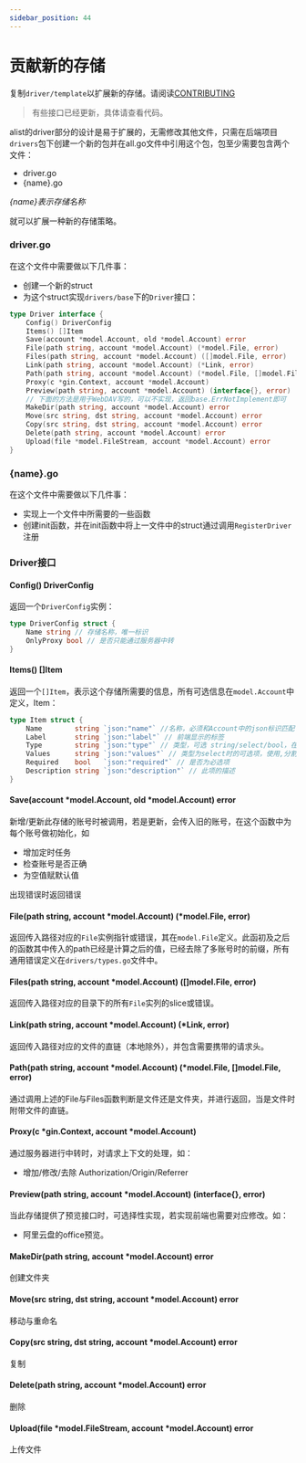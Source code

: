 ```yaml
---
sidebar_position: 44
---
```


# 贡献新的存储

复制`driver/template`以扩展新的存储。请阅读[CONTRIBUTING](https://github.com/Xhofe/alist/blob/v2/CONTRIBUTING.md)

> 有些接口已经更新，具体请查看代码。

alist的driver部分的设计是易于扩展的，无需修改其他文件，只需在后端项目`drivers`包下创建一个新的包并在all.go文件中引用这个包，包至少需要包含两个文件：
- driver.go
- {name}.go

*{name}表示存储名称*

就可以扩展一种新的存储策略。

### driver.go
在这个文件中需要做以下几件事：
- 创建一个新的struct
- 为这个struct实现`drivers/base`下的`Driver`接口：
```go
type Driver interface {
	Config() DriverConfig
	Items() []Item
	Save(account *model.Account, old *model.Account) error
	File(path string, account *model.Account) (*model.File, error)
	Files(path string, account *model.Account) ([]model.File, error)
	Link(path string, account *model.Account) (*Link, error)
	Path(path string, account *model.Account) (*model.File, []model.File, error)
	Proxy(c *gin.Context, account *model.Account)
	Preview(path string, account *model.Account) (interface{}, error)
	// 下面的方法是用于WebDAV写的，可以不实现，返回base.ErrNotImplement即可
	MakeDir(path string, account *model.Account) error
	Move(src string, dst string, account *model.Account) error
	Copy(src string, dst string, account *model.Account) error
	Delete(path string, account *model.Account) error
	Upload(file *model.FileStream, account *model.Account) error
}
```
### {name}.go
在这个文件中需要做以下几件事：
- 实现上一个文件中所需要的一些函数
- 创建init函数，并在init函数中将上一文件中的struct通过调用`RegisterDriver`注册

### Driver接口
#### Config() DriverConfig
返回一个`DriverConfig`实例：
```go
type DriverConfig struct {
	Name string // 存储名称，唯一标识
	OnlyProxy bool // 是否只能通过服务器中转
}
```
#### Items() []Item
返回一个`[]Item`，表示这个存储所需要的信息，所有可选信息在`model.Account`中定义，Item：
```go
type Item struct {
	Name        string `json:"name"` //名称，必须和Account中的json标识匹配
	Label       string `json:"label"` // 前端显示的标签
	Type        string `json:"type"` // 类型，可选 string/select/bool，在drivers/types.go中定义
	Values      string `json:"values"` // 类型为select时的可选项，使用,分割
	Required    bool   `json:"required"` // 是否为必选项
	Description string `json:"description"` // 此项的描述
}
```
#### Save(account *model.Account, old *model.Account) error
新增/更新此存储的账号时被调用，若是更新，会传入旧的账号，在这个函数中为每个账号做初始化，如
- 增加定时任务
- 检查账号是否正确
- 为空值赋默认值

出现错误时返回错误
#### File(path string, account *model.Account) (*model.File, error)
返回传入路径对应的`File`实例指针或错误，其在`model.File`定义。此函初及之后的函数其中传入的path已经是计算之后的值，已经去除了多账号时的前缀，所有通用错误定义在`drivers/types.go`文件中。
#### Files(path string, account *model.Account) ([]model.File, error)
返回传入路径对应的目录下的所有`File`实列的slice或错误。
#### Link(path string, account *model.Account) (*Link, error)
返回传入路径对应的文件的直链（本地除外），并包含需要携带的请求头。
#### Path(path string, account *model.Account) (*model.File, []model.File, error)
通过调用上述的File与Files函数判断是文件还是文件夹，并进行返回，当是文件时附带文件的直链。
#### Proxy(c *gin.Context, account *model.Account)
通过服务器进行中转时，对请求上下文的处理，如：
- 增加/修改/去除 Authorization/Origin/Referrer
#### Preview(path string, account *model.Account) (interface{}, error)
当此存储提供了预览接口时，可选择性实现，若实现前端也需要对应修改。如：
- 阿里云盘的office预览。
#### MakeDir(path string, account *model.Account) error
创建文件夹
#### Move(src string, dst string, account *model.Account) error
移动与重命名
#### Copy(src string, dst string, account *model.Account) error
复制
#### Delete(path string, account *model.Account) error
删除
#### Upload(file *model.FileStream, account *model.Account) error
上传文件
